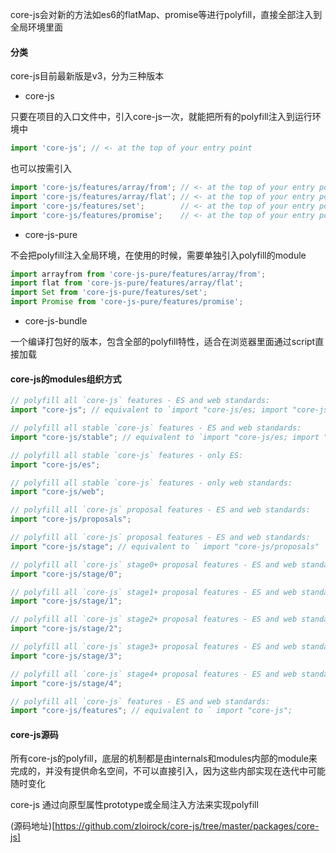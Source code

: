 core-js会对新的方法如es6的flatMap、promise等进行polyfill，直接全部注入到全局环境里面

#### 分类

core-js目前最新版是v3，分为三种版本

- core-js

只要在项目的入口文件中，引入core-js一次，就能把所有的polyfill注入到运行环境中

```js
import 'core-js'; // <- at the top of your entry point
```

也可以按需引入

```js
import 'core-js/features/array/from'; // <- at the top of your entry point
import 'core-js/features/array/flat'; // <- at the top of your entry point
import 'core-js/features/set';        // <- at the top of your entry point
import 'core-js/features/promise';    // <- at the top of your entry point
```

- core-js-pure

不会把polyfill注入全局环境，在使用的时候，需要单独引入polyfill的module

```js
import arrayfrom from 'core-js-pure/features/array/from';
import flat from 'core-js-pure/features/array/flat';
import Set from 'core-js-pure/features/set';
import Promise from 'core-js-pure/features/promise';
```

- core-js-bundle

一个编译打包好的版本，包含全部的polyfill特性，适合在浏览器里面通过script直接加载

#### core-js的modules组织方式

```js
// polyfill all `core-js` features - ES and web standards:
import "core-js"; // equivalent to `import "core-js/es; import "core-js/web; import "core-js/proposals"`;

// polyfill all stable `core-js` features - ES and web standards:
import "core-js/stable"; // equivalent to `import "core-js/es; import "core-js/web";

// polyfill all stable `core-js` features - only ES:
import "core-js/es";

// polyfill all stable `core-js` features - only web standards:
import "core-js/web";

// polyfill all `core-js` proposal features - ES and web standards:
import "core-js/proposals";

// polyfill all `core-js` proposal features - ES and web standards:
import "core-js/stage"; // equivalent to ` import "core-js/proposals"

// polyfill all `core-js` stage0+ proposal features - ES and web standards:
import "core-js/stage/0";

// polyfill all `core-js` stage1+ proposal features - ES and web standards:
import "core-js/stage/1";

// polyfill all `core-js` stage2+ proposal features - ES and web standards:
import "core-js/stage/2";

// polyfill all `core-js` stage3+ proposal features - ES and web standards:
import "core-js/stage/3";

// polyfill all `core-js` stage4+ proposal features - ES and web standards:
import "core-js/stage/4";

// polyfill all `core-js` features - ES and web standards:
import "core-js/features"; // equivalent to ` import "core-js";
```

#### core-js源码

所有core-js的polyfill，底层的机制都是由internals和modules内部的module来完成的，并没有提供命名空间，不可以直接引入，因为这些内部实现在迭代中可能随时变化

core-js 通过向原型属性prototype或全局注入方法来实现polyfill

(源码地址)[https://github.com/zloirock/core-js/tree/master/packages/core-js]
